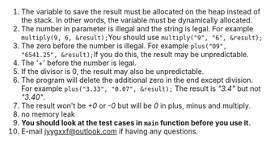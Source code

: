 1. The variable to save the result must be allocated on the heap instead of the stack. 
In other words, the variable must be dynamically allocated.
2. The number in parameter is illegal and the string is legal. For example `multiply(9, 6, &result);`You should use `multiply("9", "6", &result);`
3. The zero before the number is illegal. For example `plus("09", "6541.25", &result);`If you do this, the result may be unpredictable.
4. The '+' before the number is legal.
5. If the divisor is 0, the result may also be unpredictable.
6. The program will delete the additional zero in the end except division. For example `plus("3.33", "0.07", &result);`
The result is _"3.4"_ but not _"3.40"_.
7. The result won't be *+0* or *-0* but will be *0* in plus, minus and multiply.
8. no memory leak
9. **You should look at the test cases in `main` function before you use it.**
10. E-mail jyygxxf@outlook.com if having any questions.
